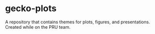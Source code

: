 # gecko-plots
A repository that contains themes for plots, figures, and presentations. Created while on the PRU team. 
